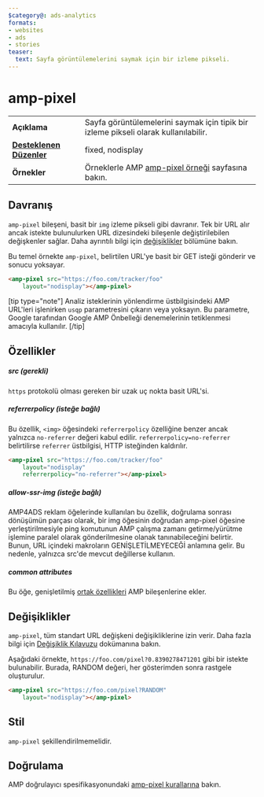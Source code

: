 ```yaml
---
$category@: ads-analytics
formats:
- websites
- ads
- stories
teaser:
  text: Sayfa görüntülemelerini saymak için bir izleme pikseli.
---
```




<!--
       Copyright 2016 The AMP HTML Authors. All Rights Reserved.

       Licensed under the Apache License, Version 2.0 (the "License");
     you may not use this file except in compliance with the License.
     You may obtain a copy of the License at

     http://www.apache.org/licenses/LICENSE-2.0

     Unless required by applicable law or agreed to in writing, software
     distributed under the License is distributed on an "AS-IS" BASIS,
     WITHOUT WARRANTIES OR CONDITIONS OF ANY KIND, either express or implied.
     See the License for the specific language governing permissions and
     limitations under the License.
-->

# amp-pixel <a name="amp-pixel"></a>


<table>
  <tr>
    <td class="col-fourty"><strong>Açıklama</strong></td>
    <td>Sayfa görüntülemelerini saymak için tipik bir izleme pikseli olarak kullanılabilir.</td>
  </tr>
  <tr>
    <td class="col-fourty"><strong><a href="../../../documentation/guides-and-tutorials/develop/style_and_layout/control_layout.md">Desteklenen Düzenler</a></strong></td>
    <td>fixed, nodisplay</td>
  </tr>
  <tr>
    <td class="col-fourty"><strong>Örnekler</strong></td>
    <td>Örneklerle AMP <a href="https://ampbyexample.com/components/amp-pixel/">amp-pixel örneği</a> sayfasına bakın.</td>
  </tr>
</table>

## Davranış <a name="behavior"></a>

`amp-pixel` bileşeni, basit bir `img` izleme pikseli gibi davranır. Tek bir URL alır ancak istekte bulunulurken URL dizesindeki bileşenle değiştirilebilen değişkenler sağlar. Daha ayrıntılı bilgi için [değişiklikler](#substitutions) bölümüne bakın.

Bu temel örnekte `amp-pixel`, belirtilen URL'ye basit bir GET isteği gönderir ve sonucu yoksayar.

```html
<amp-pixel src="https://foo.com/tracker/foo"
    layout="nodisplay"></amp-pixel>
```

  [tip type="note"]
Analiz isteklerinin yönlendirme üstbilgisindeki AMP URL'leri işlenirken `usqp` parametresini çıkarın veya yoksayın. Bu parametre, Google tarafından Google AMP Önbelleği denemelerinin tetiklenmesi amacıyla kullanılır.
[/tip]

## Özellikler <a name="attributes"></a>

##### src (gerekli) <a name="src-required"></a>

`https` protokolü olması gereken bir uzak uç nokta basit URL'si.

##### referrerpolicy (isteğe bağlı) <a name="referrerpolicy-optional"></a>

Bu özellik, `<img>` öğesindeki `referrerpolicy` özelliğine benzer ancak yalnızca `no-referrer` değeri kabul edilir. `referrerpolicy=no-referrer` belirtilirse `referrer` üstbilgisi, HTTP isteğinden kaldırılır.

```html
<amp-pixel src="https://foo.com/tracker/foo"
    layout="nodisplay"
    referrerpolicy="no-referrer"></amp-pixel>
```

##### allow-ssr-img (isteğe bağlı) <a name="allow-ssr-img-optional"></a>

AMP4ADS reklam öğelerinde kullanılan bu özellik, doğrulama sonrası dönüşümün parçası olarak, bir img öğesinin doğrudan amp-pixel öğesine yerleştirilmesiyle ping komutunun AMP çalışma zamanı getirme/yürütme işlemine paralel olarak gönderilmesine olanak tanınabileceğini belirtir.
Bunun, URL içindeki makroların GENİŞLETİLMEYECEĞİ anlamına gelir. Bu nedenle, yalnızca src'de mevcut değillerse kullanın.

##### common attributes <a name="common-attributes"></a>

Bu öğe, genişletilmiş [ortak özellikleri](../../../documentation/guides-and-tutorials/learn/common_attributes.md) AMP bileşenlerine ekler.

## Değişiklikler <a name="substitutions"></a>

`amp-pixel`, tüm standart URL değişkeni değişikliklerine izin verir.
Daha fazla bilgi için [Değişiklik Kılavuzu](https://github.com/ampproject/amphtml/blob/master/extensions/spec/amp-var-substitutions.md) dokümanına bakın.

Aşağıdaki örnekte, `https://foo.com/pixel?0.8390278471201` gibi bir istekte bulunabilir. Burada, RANDOM değeri, her gösterimden sonra rastgele oluşturulur.

```html
<amp-pixel src="https://foo.com/pixel?RANDOM"
    layout="nodisplay"></amp-pixel>
```

## Stil <a name="styling"></a>

`amp-pixel` şekillendirilmemelidir.

## Doğrulama <a name="validation"></a>

AMP doğrulayıcı spesifikasyonundaki [amp-pixel kurallarına](https://github.com/ampproject/amphtml/blob/master/validator/validator-main.protoascii) bakın.
